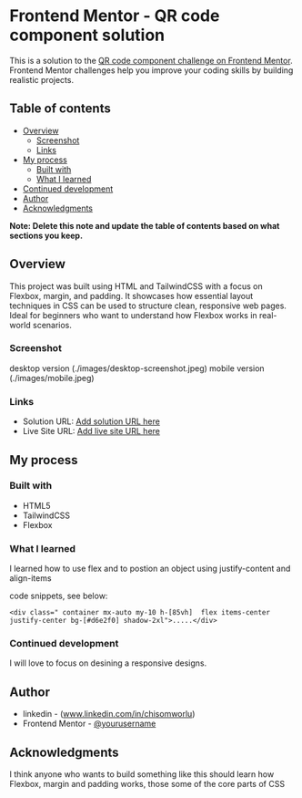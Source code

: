 # Frontend Mentor - QR code component solution

This is a solution to the [QR code component challenge on Frontend Mentor](https://www.frontendmentor.io/challenges/qr-code-component-iux_sIO_H). Frontend Mentor challenges help you improve your coding skills by building realistic projects. 

## Table of contents

- [Overview](#overview)
  - [Screenshot](#screenshot)
  - [Links](#links)
- [My process](#my-process)
  - [Built with](#built-with)
  - [What I learned](#what-i-learned)
- [Continued development](#continued-development)
- [Author](#author)
- [Acknowledgments](#acknowledgments)

**Note: Delete this note and update the table of contents based on what sections you keep.**

## Overview
This project was built using HTML and TailwindCSS with a focus on Flexbox, margin, and padding.
It showcases how essential layout techniques in CSS can be used to structure clean, responsive web pages.
Ideal for beginners who want to understand how Flexbox works in real-world scenarios.

### Screenshot

desktop version (./images/desktop-screenshot.jpeg)
mobile version (./images/mobile.jpeg)



### Links

- Solution URL: [Add solution URL here](https://your-solution-url.com)
- Live Site URL: [Add live site URL here](https://your-live-site-url.com)

## My process

### Built with

- HTML5
- TailwindCSS
- Flexbox



### What I learned

I learned how to use flex and to postion an object using justify-content and align-items

code snippets, see below:

```html, tailwindcss
<div class=" container mx-auto my-10 h-[85vh]  flex items-center justify-center bg-[#d6e2f0] shadow-2xl">.....</div>
```

### Continued development

I will love to focus on desining a responsive designs.


## Author

-  linkedin - (www.linkedin.com/in/chisomworlu)
- Frontend Mentor - [@yourusername](https://www.frontendmentor.io/profile/Chisomworlu12)




## Acknowledgments

I think anyone who wants to build something like this should learn how Flexbox, margin and padding works, those some of the core parts of CSS
